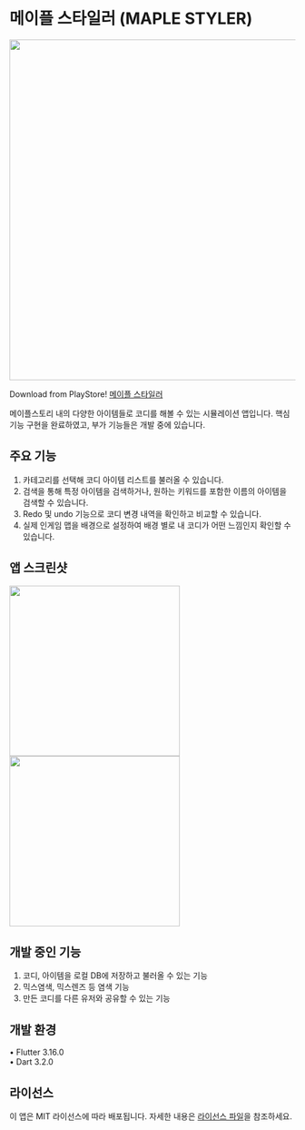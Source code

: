 # 메이플 스타일러 (MAPLE STYLER)

<img src= "https://github.com/hammsik/maple-styler/assets/116339092/c145cf6d-a9dc-4dd1-83ee-c5c3507805df" width = "600">

Download from PlayStore! [메이플 스타일러](https://play.google.com/store/apps/details?id=hammsik.maple.styler&pcampaignid=web_share)

메이플스토리 내의 다양한 아이템들로 코디를 해볼 수 있는 시뮬레이션 앱입니다. 핵심 기능 구현을 완료하였고, 부가 기능들은 개발 중에 있습니다.

## 주요 기능
1. 카테고리를 선택해 코디 아이템 리스트를 불러올 수 있습니다.
2. 검색을 통해 특정 아이템을 검색하거나, 원하는 키워드를 포함한 이름의 아이템을 검색할 수 있습니다.
3. Redo 및 undo 기능으로 코디 변경 내역을 확인하고 비교할 수 있습니다.
4. 실제 인게임 맵을 배경으로 설정하여 배경 별로 내 코디가 어떤 느낌인지 확인할 수 있습니다.

## 앱 스크린샷

<img src="https://github.com/hammsik/maple-styler/assets/116339092/01778d0f-a7d7-47ca-ab79-4dc9b451b956" width="300"/>
<img src="https://github.com/hammsik/maple-styler/assets/116339092/0c611235-39ce-4ed1-b515-6260d370af5a" width="300"/>

## 개발 중인 기능
1. 코디, 아이템을 로컬 DB에 저장하고 불러올 수 있는 기능
2. 믹스염색, 믹스렌즈 등 염색 기능
3. 만든 코디를 다른 유저와 공유할 수 있는 기능 

<!-- ## 사용법

1. 앱의 사용법에 대한 간단한 가이드를 제공합니다.
2. 주요 기능 또는 화면 간 전환 방법을 설명하세요. -->

## 개발 환경

• Flutter 3.16.0
<br>
• Dart 3.2.0

<!-- ## 기여 방법

개발자 커뮤니티에 앱에 대한 기여를 환영합니다. 개발자가 앱을 개선하거나 버그를 수정하기 위해 어떻게 기여할 수 있는지에 대한 정보를 제공하세요. -->

## 라이선스

이 앱은 MIT 라이선스에 따라 배포됩니다. 자세한 내용은 [라이선스 파일](LICENSE.md)을 참조하세요.
